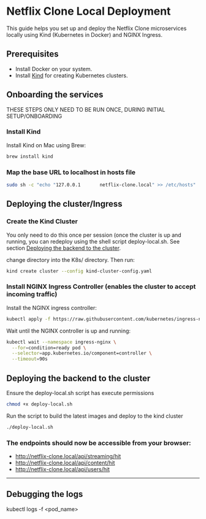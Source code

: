 # Netflix Clone Local Deployment

This guide helps you set up and deploy the Netflix Clone microservices locally using Kind (Kubernetes in Docker) and NGINX Ingress.

## Prerequisites

- Install Docker on your system.
- Install [Kind](https://kind.sigs.k8s.io/docs/user/quick-start/) for creating Kubernetes clusters.

## Onboarding the services
THESE STEPS ONLY NEED TO BE RUN ONCE, DURING INITIAL SETUP/ONBOARDING

### Install Kind

Install Kind on Mac using Brew:

```bash
brew install kind
```

### Map the base URL to localhost in hosts file
```bash
sudo sh -c "echo "127.0.0.1       netflix-clone.local" >> /etc/hosts"
```

## Deploying the cluster/Ingress
### Create the Kind Cluster
You only need to do this once per session (once the cluster is up and running, you can redeploy using the shell script deploy-local.sh. See section [Deploying the backend to the cluster](#Deploying-the-backend-to-the-cluster).

change directory into the K8s/ directory. Then run:

```bash
kind create cluster --config kind-cluster-config.yaml
```

### Install NGINX Ingress Controller (enables the cluster to accept incoming traffic)
Install the NGINX ingress controller:

```bash
kubectl apply -f https://raw.githubusercontent.com/kubernetes/ingress-nginx/main/deploy/static/provider/kind/deploy.yaml
```

Wait until the NGINX controller is up and running:

```bash
kubectl wait --namespace ingress-nginx \
  --for=condition=ready pod \
  --selector=app.kubernetes.io/component=controller \
  --timeout=90s
```

## Deploying the backend to the cluster
Ensure the deploy-local.sh script has execute permissions
```bash
chmod +x deploy-local.sh
```
Run the script to build the latest images and deploy to the kind cluster
```bash
./deploy-local.sh
```

### The endpoints should now be accessible from your browser:
- http://netflix-clone.local/api/streaming/hit
- http://netflix-clone.local/api/content/hit
- http://netflix-clone.local/api/users/hit


---
## Debugging the logs
kubectl logs -f <pod_name>